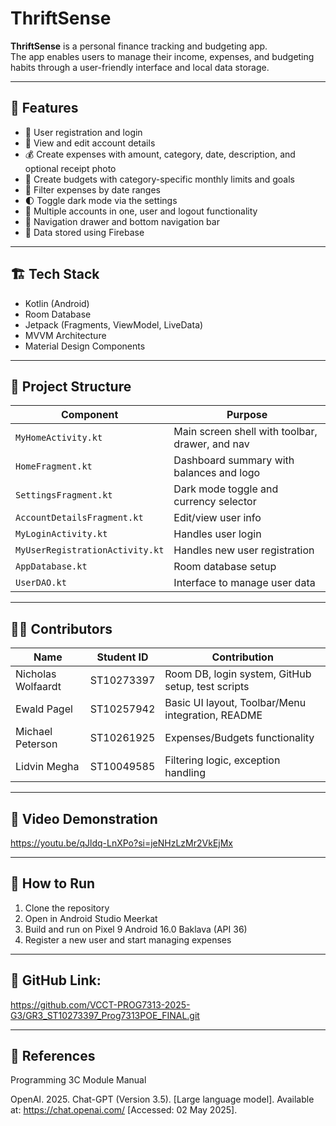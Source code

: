 # ThriftSense

**ThriftSense** is a personal finance tracking and budgeting app.  
The app enables users to manage their income, expenses, and budgeting habits through a user-friendly interface and local data storage.

---

## 📱 Features

- 🔐 User registration and login
- 👤 View and edit account details
- 💰 Create expenses with amount, category, date, description, and optional receipt photo
- 🧮 Create budgets with category-specific monthly limits and goals
- 📆 Filter expenses by date ranges
- 🌓 Toggle dark mode via the settings
- 🔄 Multiple accounts in one, user and logout functionality
- 🧭 Navigation drawer and bottom navigation bar
- 💾 Data stored using Firebase

---

## 🏗️ Tech Stack

- Kotlin (Android)
- Room Database
- Jetpack (Fragments, ViewModel, LiveData)
- MVVM Architecture
- Material Design Components

---

## 📂 Project Structure

| Component               | Purpose                                             |
|-------------------------|-----------------------------------------------------|
| `MyHomeActivity.kt`     | Main screen shell with toolbar, drawer, and nav     |
| `HomeFragment.kt`       | Dashboard summary with balances and logo            |
| `SettingsFragment.kt`   | Dark mode toggle and currency selector              |
| `AccountDetailsFragment.kt` | Edit/view user info                           |
| `MyLoginActivity.kt`    | Handles user login                                  |
| `MyUserRegistrationActivity.kt` | Handles new user registration              |
| `AppDatabase.kt`        | Room database setup                                 |
| `UserDAO.kt`            | Interface to manage user data                       |

---

## 👨‍💻 Contributors

| Name              | Student ID   | Contribution                                        |
|-------------------|--------------|-----------------------------------------------------|
| Nicholas Wolfaardt| ST10273397   | Room DB, login system, GitHub setup, test scripts   |
| Ewald Pagel       | ST10257942   | Basic UI layout, Toolbar/Menu integration, README   |
| Michael Peterson  | ST10261925   | Expenses/Budgets functionality                      |
| Lidvin Megha      | ST10049585   | Filtering logic, exception handling                 |

---

## 🎥 Video Demonstration

https://youtu.be/qJldq-LnXPo?si=jeNHzLzMr2VkEjMx

---

## 🚀 How to Run

1. Clone the repository
2. Open in Android Studio Meerkat
3. Build and run on Pixel 9 Android 16.0 Baklava (API 36)
4. Register a new user and start managing expenses

---

## 🔗 GitHub Link:

https://github.com/VCCT-PROG7313-2025-G3/GR3_ST10273397_Prog7313POE_FINAL.git

---

## 📖 References

Programming 3C Module Manual

OpenAI. 2025. Chat-GPT (Version 3.5). [Large language model]. Available at: https://chat.openai.com/ [Accessed: 02 May 2025].  
